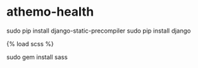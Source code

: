 athemo-health
=============

sudo pip install django-static-precompiler
sudo pip install django

{% load scss %}

<link rel="stylesheet" href="{{ STATIC_URL}}{% scss "path/to/styles.scss" %}" />

sudo gem install sass
